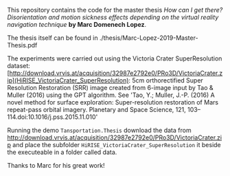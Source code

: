 This repository contains the code for the master thesis 
*How can I get there? Disorientation and motion sickness effects depending on the virtual reality navigation technique* **by Marc Domenech Lopez**.

The thesis itself can be found in ./thesis/Marc-Lopez-2019-Master-Thesis.pdf


The experiments were carried out using the Victoria Crater SuperResolution dataset:
[http://download.vrvis.at/acquisition/32987e2792e0/PRo3D/VictoriaCrater.zip](HiRISE_VictoriaCrater_SuperResolution): 5cm orthorectified Super Resolution Restoration (SRR) image created from 6-image input by Tao & Muller (2016) using the GPT algorithm. See 'Tao, Y.; Muller, J.-P. (2016) A novel method for surface exploration: Super-resolution restoration of Mars repeat-pass orbital imagery. Planetary and Space Science, 121, 103–114.doi:10.1016/j.pss.2015.11.010'

Running the demo `Tansportation.Thesis` download the data from http://download.vrvis.at/acquisition/32987e2792e0/PRo3D/VictoriaCrater.zip and place the subfolder `HiRISE_VictoriaCrater_SuperResolution` it beside the executeable in a folder called data.



Thanks to Marc for his great work!
